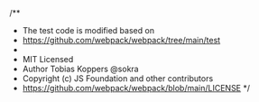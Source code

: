 /**
 * The test code is modified based on
 * https://github.com/webpack/webpack/tree/main/test
 *
 * MIT Licensed
 * Author Tobias Koppers @sokra
 * Copyright (c) JS Foundation and other contributors
 * https://github.com/webpack/webpack/blob/main/LICENSE
 */